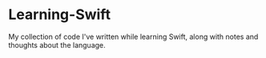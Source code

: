 # Learning-Swift
My collection of code I've written while learning Swift, along with notes and thoughts about the language.
